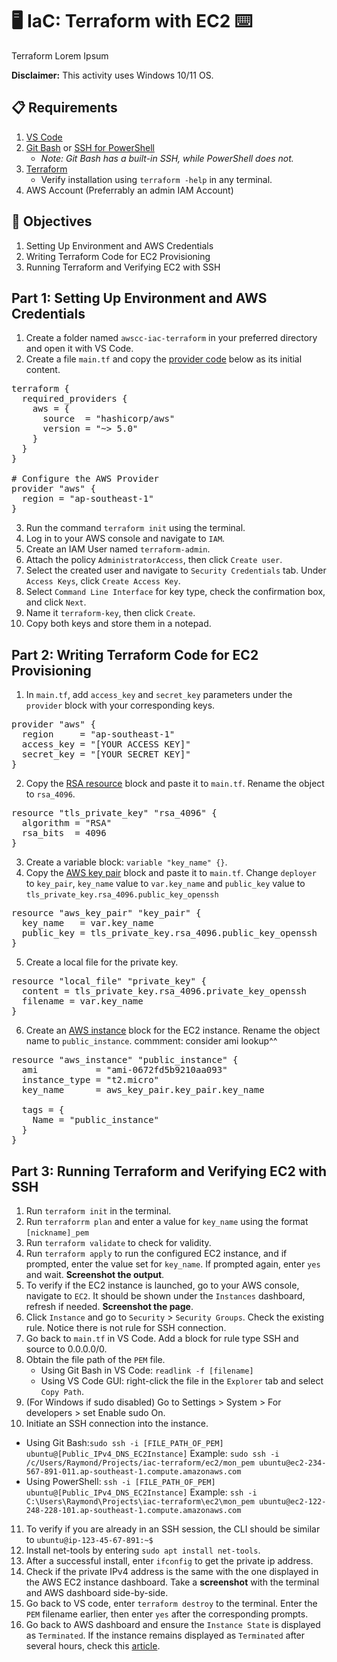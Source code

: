 # 🖥️ IaC: Terraform with EC2 ⌨️

Terraform Lorem Ipsum

**Disclaimer:** This activity uses Windows 10/11 OS.

## 📋 Requirements
1. [VS Code](https://code.visualstudio.com/download)
2. [Git Bash](https://git-scm.com/downloads) or [SSH for PowerShell](https://www.ionos.com/digitalguide/server/configuration/powershell-ssh/)
   - *Note: Git Bash has a built-in SSH, while PowerShell does not.*
3. [Terraform](https://developer.hashicorp.com/terraform/tutorials/aws-get-started/install-cli)
   - Verify installation using `terraform -help` in any terminal.
4. AWS Account (Preferrably an admin IAM Account)
   
## 🎯 Objectives
1. Setting Up Environment and AWS Credentials
2. Writing Terraform Code for EC2 Provisioning
3. Running Terraform and Verifying EC2 with SSH

## Part 1: Setting Up Environment and AWS Credentials
1. Create a folder named `awscc-iac-terraform` in your preferred directory and open it with VS Code.
2. Create a file `main.tf` and copy the [provider code](https://registry.terraform.io/providers/hashicorp/aws/latest/docs) below as its initial content.

<pre>
terraform {
  required_providers {
    aws = {
      source  = "hashicorp/aws"
      version = "~> 5.0"
    }
  }
}

# Configure the AWS Provider
provider "aws" {
  region = "ap-southeast-1"
}
</pre>

3. Run the command `terraform init` using the terminal.
4. Log in to your AWS console and navigate to `IAM`.
5. Create an IAM User named `terraform-admin`.
6. Attach the policy `AdministratorAccess`, then click `Create user`.
7. Select the created user and navigate to `Security Credentials` tab. Under `Access Keys`, click `Create Access Key`.
8. Select `Command Line Interface` for key type, check the confirmation box, and click `Next`.
9. Name it `terraform-key`, then click `Create`.
10. Copy both keys and store them in a notepad.

## Part 2: Writing Terraform Code for EC2 Provisioning
1. In `main.tf`, add `access_key` and `secret_key` parameters under the `provider` block with your corresponding keys.

<pre>
provider "aws" {
  region     = "ap-southeast-1"
  access_key = "[YOUR ACCESS KEY]"
  secret_key = "[YOUR SECRET KEY]"
}
</pre>

2. Copy the [RSA resource](https://registry.terraform.io/providers/hashicorp/tls/latest/docs/resources/private_key) block and paste it to `main.tf`. Rename the object to `rsa_4096`.

<pre>
resource "tls_private_key" "rsa_4096" {
  algorithm = "RSA"
  rsa_bits  = 4096
}
</pre>

3. Create a variable block: `variable "key_name" {}`.
4. Copy the [AWS key pair](https://registry.terraform.io/providers/hashicorp/aws/latest/docs/resources/key_pair) block and paste it to `main.tf`. Change `deployer` to `key_pair`, `key_name` value to `var.key_name` and `public_key` value to `tls_private_key.rsa_4096.public_key_openssh`

<pre>
resource "aws_key_pair" "key_pair" {
  key_name   = var.key_name
  public_key = tls_private_key.rsa_4096.public_key_openssh
}
</pre>

5. Create a local file for the private key.

<pre>
resource "local_file" "private_key" {
  content = tls_private_key.rsa_4096.private_key_openssh
  filename = var.key_name
}
</pre>

6. Create an [AWS instance](https://registry.terraform.io/providers/hashicorp/aws/latest/docs/resources/instance) block for the EC2 instance. Rename the object name to `public_instance`.
commment: consider ami lookup^^
<pre>
resource "aws_instance" "public_instance" {
  ami           = "ami-0672fd5b9210aa093"
  instance_type = "t2.micro"
  key_name      = aws_key_pair.key_pair.key_name

  tags = {
    Name = "public_instance"
  }
}
</pre>

## Part 3: Running Terraform and Verifying EC2 with SSH
1. Run `terraform init` in the terminal.
2. Run `terraforrm plan` and enter a value for `key_name` using the format `[nickname]_pem`
3. Run `terraform validate` to check for validity.
4. Run `terraform apply` to run the configured EC2 instance, and if prompted, enter the value set for `key_name`. If prompted again, enter `yes` and wait. **Screenshot the output**.
5. To verify if the EC2 instance is launched, go to your AWS console, navigate to `EC2`. It should be shown under the `Instances` dashboard, refresh if needed. **Screenshot the page**.
6. Click `Instance` and go to `Security` > `Security Groups`. Check the existing rule. Notice there is not rule for SSH connection.
7. Go back to `main.tf` in VS Code. Add a block for rule type SSH and source to 0.0.0.0/0.
8. Obtain the file path of the `PEM` file.
   - Using Git Bash in VS Code: `readlink -f [filename]`
   - Using VS Code GUI: right-click the file in the `Explorer` tab and select `Copy Path`.
9. (For Windows if sudo disabled) Go to Settings > System > For developers > set Enable sudo On.
10. Initiate an SSH connection into the instance.
   - Using Git Bash:`sudo ssh -i [FILE_PATH_OF_PEM] ubuntu@[Public_IPv4_DNS_EC2Instance]`
    Example: `sudo ssh -i /c/Users/Raymond/Projects/iac-terraform/ec2/mon_pem ubuntu@ec2-234-567-891-011.ap-southeast-1.compute.amazonaws.com`
   - Using PowerShell: `ssh -i [FILE_PATH_OF_PEM] ubuntu@[Public_IPv4_DNS_EC2Instance]`
   Example: `ssh -i C:\Users\Raymond\Projects\iac-terraform\ec2\mon_pem ubuntu@ec2-122-248-228-101.ap-southeast-1.compute.amazonaws.com`
11. To verify if you are already in an SSH session, the CLI should be similar to `ubuntu@ip-123-45-67-891:~$`
12. Install net-tools by entering `sudo apt install net-tools`.
13. After a successful install, enter `ifconfig` to get the private ip address.
14. Check if the private IPv4 address is the same with the one displayed in the AWS EC2 instance dashboard. Take a **screenshot** with the terminal and AWS dashboard side-by-side.
15. Go back to VS code, enter `terraform destroy` to the terminal. Enter the `PEM` filename earlier, then enter `yes` after the corresponding prompts.
16. Go back to AWS dashboard and ensure the `Instance State` is  displayed as `Terminated`. If the instance remains displayed as `Terminated` after several hours, check this [article](https://docs.aws.amazon.com/AWSEC2/latest/UserGuide/TroubleshootingInstancesShuttingDown.html#terminated-instance-still-displaying).

